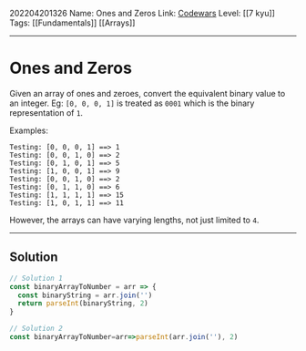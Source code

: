 202204201326
Name: Ones and Zeros
Link: [Codewars](https://www.codewars.com/kata/578553c3a1b8d5c40300037c)
Level: [[7 kyu]]
Tags: [[Fundamentals]] [[Arrays]]

---

# Ones and Zeros

Given an array of ones and zeroes, convert the equivalent binary value to an integer.
Eg: `[0, 0, 0, 1]` is treated as `0001` which is the binary representation of `1`.

Examples:

```
Testing: [0, 0, 0, 1] ==> 1
Testing: [0, 0, 1, 0] ==> 2
Testing: [0, 1, 0, 1] ==> 5
Testing: [1, 0, 0, 1] ==> 9
Testing: [0, 0, 1, 0] ==> 2
Testing: [0, 1, 1, 0] ==> 6
Testing: [1, 1, 1, 1] ==> 15
Testing: [1, 0, 1, 1] ==> 11
```

However, the arrays can have varying lengths, not just limited to `4`.

---

## Solution

``` javascript
// Solution 1
const binaryArrayToNumber = arr => {
  const binaryString = arr.join('')
  return parseInt(binaryString, 2)
}

// Solution 2
const binaryArrayToNumber=arr=>parseInt(arr.join(''), 2)
```
